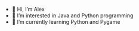 - 👋 Hi, I’m Alex
- 👀 I’m interested in Java and Python programming
- 🌱 I’m currently learning Python and Pygame
